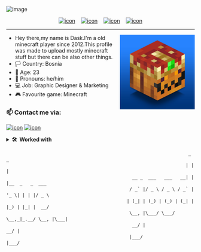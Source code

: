 <!--header:banner-->
![image](https://user-images.githubusercontent.com/6764957/101521273-94ed0f00-39c0-11eb-9721-1fb49097a171.png)

<!--header:visit_icons-->
<p align="center">
  <a href="https://www.youtube.com/channel/UC-v2AmNljjLPDGcQ0FStKTg" target="_blank" rel="noreferrer"> <img src="https://cdn-user-icons.flaticon.com/63846/63846493/1657483705797.svg?token=exp=1657484612~hmac=f05658e989939df3158d230248f7d954" alt="icon" width="30" height="30" color:"white"/></a>&nbsp;&nbsp;&nbsp;
  <a href="https://www.instagram.com/daskblade.design" target="_blank" rel="noreferrer"> <img src="https://cdn-user-icons.flaticon.com/63846/63846493/1657483270900.svg?token=exp=1657484182~hmac=0405111372e2353a52060957700f4e9e" alt="icon" width="30" height="30" color:"white"/></a>&nbsp;&nbsp;&nbsp;
  <a href="https://www.twitter.com/daskblade" target="_blank" rel="noreferrer"> <img src="https://cdn-user-icons.flaticon.com/63846/63846493/1657483351645.svg?token=exp=1657484256~hmac=2b0bcb33fededeb7c033606e9729a128" alt="icon" width="30" height="30" color:"white"/></a>&nbsp;&nbsp;&nbsp;
  <a href="https://www.tiktok.com/daskblade" target="_blank" rel="noreferrer"> <img src="https://cdn-user-icons.flaticon.com/63846/63846493/1657483563782.svg?token=exp=1657484468~hmac=296047d681e73258f70422c68ce4e4ad" alt="icon" width="30" height="30" color:"white"/></a>
</p>

---

<!--section:aboutme-->
<a href="">
  <img align="right" src="images/daskblade-head2.jpg" width=200 />
</a>

- Hey there,my name is Dask.I'm a old minecraft player since 2012.This profile was made to upload mostly minecraft stuff but there can be also other things.
- 🏳️ Country: Bosnia
- 🎉 Age: 23
- 🤠 Pronouns: he/him
- 💻 Job: Graphic Designer & Marketing
- 🎮 Favourite game: Minecraft

<!--section:contact-->
<h3 align="left">📫 Contact me via:</h3>
<p align="left">
  <a href="mailto:daskblade71@email.com" target="blank"><img src="https://cdn-user-icons.flaticon.com/63846/63846493/1657485369205.svg?token=exp=1657486275~hmac=0efb800df88290c48a9d05a8f960cc21" alt="icon" height="30" width="40" /></a>
  <a href="https://discord.gg/user/Daskblade#6316" target="blank"><img src="https://cdn-user-icons.flaticon.com/63846/63846493/1657485589964.svg?token=exp=1657486494~hmac=359f197844bf76d0633e888e4817b47f" alt="icon" height="30" width="40" /></a>
</p>

<!--section:skills-->
<details>
  <summary><b>🛠️&nbsp;&nbsp;Worked with</b></summary>
  <p align="left"> 
  <h3>Software</h3>
  
  <a href=""> <img src="https://cdn-icons-png.flaticon.com/128/5968/5968520.png" alt="icon" width="40" height="40"/> </a> &nbsp;
  <a href=""> <img src="https://cdn-icons-png.flaticon.com/128/5968/5968472.png" alt="icon" width="40" height="40"/> </a> &nbsp;
  <a href=""> <img src="https://cdn-icons-png.flaticon.com/128/5968/5968525.png" alt="icon" width="40" height="40"/> </a> &nbsp;
  <a href=""> <img src="https://cdn-icons-png.flaticon.com/128/5968/5968428.png" alt="icon" width="40" height="40"/> </a> &nbsp;
  <a href=""> <img src="https://cdn-icons-png.flaticon.com/128/5968/5968482.png" alt="icon" width="40" height="40"/> </a> &nbsp;
  <a href=""> <img src="https://cdn-icons-png.flaticon.com/128/5968/5968514.png" alt="icon" width="40" height="40"/> </a> &nbsp;
  <a href=""> <img src="https://cdn-icons-png.flaticon.com/128/5968/5968559.png" alt="icon" width="40" height="40"/> </a> &nbsp;
  <a href=""> <img src="https://cdn-icons-png.flaticon.com/128/5968/5968705.png" alt="icon" width="40" height="40"/> </a> &nbsp;
</details>

<!--footer-->
```
                                                                    _ _                
                                                                   | | |               
                                               __ _  ___   ___   __| | |__  _   _  ___ 
                                              / _` |/ _ \ / _ \ / _` | '_ \| | | |/ _ \
                                             | (_| | (_) | (_) | (_| | |_) | |_| |  __/
                                              \__, |\___/ \___/ \__,_|_.__/ \__, |\___|
                                               __/ |                         __/ |     
                                              |___/                         |___/      
```
